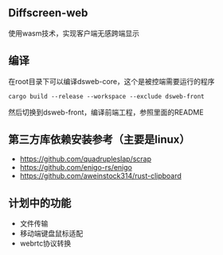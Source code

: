 ## Diffscreen-web

使用wasm技术，实现客户端无感跨端显示

## 编译

在root目录下可以编译dsweb-core，这个是被控端需要运行的程序

`cargo build --release --workspace --exclude dsweb-front`

然后切换到dsweb-front，编译前端工程，参照里面的README

## 第三方库依赖安装参考（主要是linux）

* https://github.com/quadrupleslap/scrap
* https://github.com/enigo-rs/enigo
* https://github.com/aweinstock314/rust-clipboard


## 计划中的功能

* 文件传输
* 移动端键盘鼠标适配
* webrtc协议转换
